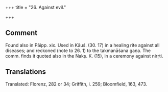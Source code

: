 +++
title = "26. Against evil."

+++
## Comment
Found also in Pāipp. xix. Used in Kāuś. (30. 17) in a healing rite against all diseases; and reckoned (note to 26. 1) to the takmanāśana gaṇa. The comm. finds it quoted also in the Nakṣ. K. (15), in a ceremony against nirṛti.


## Translations
Translated: Florenz, 282 or 34; Griffith, i. 259; Bloomfield, 163, 473.
